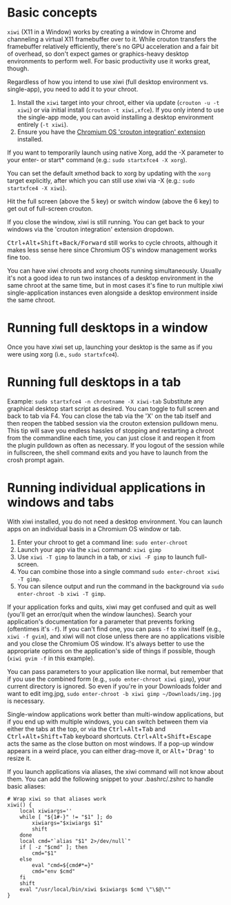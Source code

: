 # Basic concepts
`xiwi` (X11 in a Window) works by creating a window in Chrome and channeling a virtual X11 framebuffer over to it.  While crouton transfers the framebuffer relatively efficiently, there's no GPU acceleration and a fair bit of overhead, so don't expect games or graphics-heavy desktop environments to perform well.  For basic productivity use it works great, though.

Regardless of how you intend to use xiwi (full desktop environment vs. single-app), you need to add it to your chroot.

1. Install the `xiwi` target into your chroot, either via update (`crouton -u -t xiwi`) or via initial install (`crouton -t xiwi,xfce`).  If you only intend to use the single-app mode, you can avoid installing a desktop environment entirely (`-t xiwi`).
2. Ensure you have the [Chromium OS 'crouton integration' extension](https://chrome.google.com/webstore/detail/crouton-integration/gcpneefbbnfalgjniomfjknbcgkbijom) installed.

If you want to temporarily launch using native Xorg, add the -X parameter to your enter- or start* command (e.g.: `sudo startxfce4 -X xorg`).

You can set the default xmethod back to xorg by updating with the `xorg` target explicitly, after which you can still use xiwi via -X (e.g.: `sudo startxfce4 -X xiwi`).

Hit the full screen (above the 5 key) or switch window (above the 6 key) to get out of full-screen crouton.

If you close the window, xiwi is still running.  You can get back to your windows via the 'crouton integration' extension dropdown.

<kbd>Ctrl</kbd>+<kbd>Alt</kbd>+<kbd>Shift</kbd>+<kbd>Back/Forward</kbd> still works to cycle chroots, although it makes less sense here since Chromium OS's window management works fine too.

You can have xiwi chroots and xorg choots running simultaneously.  Usually it's not a good idea to run two instances of a desktop environment in the same chroot at the same time, but in most cases it's fine to run multiple xiwi single-application instances even alongside a desktop environment inside the same chroot.

# Running full desktops in a window
Once you have xiwi set up, launching your desktop is the same as if you were using xorg (i.e., `sudo startxfce4`).  

# Running full desktops in a tab
Example: `sudo startxfce4 -n chrootname -X xiwi-tab`
Substitute any graphical desktop start script as desired. You can toggle to full screen and back to tab via F4. You can close the tab via the 'X' on the tab itself and then reopen the tabbed session via the crouton extension pulldown menu. This tip will save you endless hassles of stopping and restarting a chroot from the commandline each time, you can just close it and reopen it from the plugin pulldown as often as necessary. If you logout of the session while in fullscreen, the shell command exits and you have to launch from the crosh prompt again.

# Running individual applications in windows and tabs
With xiwi installed, you do not need a desktop environment.  You can launch apps on an individual basis in a Chromium OS window or tab.

1. Enter your chroot to get a command line: `sudo enter-chroot`
2. Launch your app via the `xiwi` command: `xiwi gimp`
3. Use `xiwi -T gimp` to launch in a tab, or `xiwi -F gimp` to launch full-screen.
4. You can combine those into a single command `sudo enter-chroot xiwi -T gimp`.
5. You can silence output and run the command in the background via `sudo enter-chroot -b xiwi -T gimp`.

If your application forks and quits, xiwi may get confused and quit as well (you'll get an error/quit when the window launches).  Search your application's documentation for a parameter that prevents forking (oftentimes it's `-f`).  If you can't find one, you can pass `-f` to xiwi itself (e.g., `xiwi -f gvim`), and xiwi will not close unless there are no applications visible and you close the Chromium OS window. It's always better to use the appropriate options on the application's side of things if possible, though (`xiwi gvim -f` in this example).

You can pass parameters to your application like normal, but remember that if you use the combined form (e.g., `sudo enter-chroot xiwi gimp`), your current directory is ignored.  So even if you're in your Downloads folder and want to edit img.jpg, `sudo enter-chroot -b xiwi gimp ~/Downloads/img.jpg` is necessary.

Single-window applications work better than multi-window applications, but if you end up with multiple windows, you can switch between them via either the tabs at the top, or via the <kbd>Ctrl</kbd>+<kbd>Alt</kbd>+<kbd>Tab</kbd> and <kbd>Ctrl</kbd>+<kbd>Alt</kbd>+<kbd>Shift</kbd>+<kbd>Tab</kbd> keyboard shortcuts.  <kbd>Ctrl</kbd>+<kbd>Alt</kbd>+<kbd>Shift</kbd>+<kbd>Escape</kbd> acts the same as the close button on most windows.  If a pop-up window appears in a weird place, you can either drag-move it, or <kbd>Alt</kbd>+<kbd>'Drag'</kbd> to resize it.

If you launch applications via aliases, the xiwi command will not know about them.  You can add the following snippet to your .bashrc/.zshrc to handle basic aliases:

```
# Wrap xiwi so that aliases work
xiwi() {
    local xiwiargs=''
    while [ "${1#-}" != "$1" ]; do
        xiwiargs="$xiwiargs $1"
        shift
    done
    local cmd="`alias "$1" 2>/dev/null`"
    if [ -z "$cmd" ]; then
        cmd="$1"
    else
        eval "cmd=${cmd#*=}"
        cmd="env $cmd"
    fi
    shift
    eval "/usr/local/bin/xiwi $xiwiargs $cmd \"\$@\""
}
```